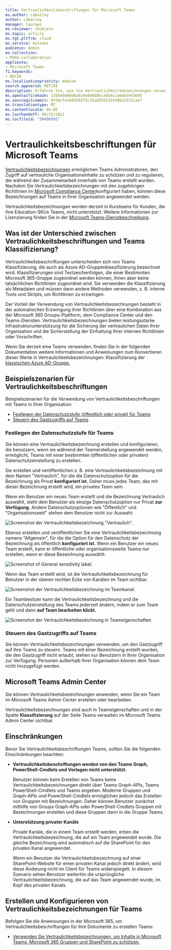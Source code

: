 ```yaml
---
title: Vertraulichkeitsbeschriftungen für Microsoft Teams
ms.author: cabailey
author: cabailey
manager: laurawi
ms.reviewer: shubjain
ms.topic: article
ms.tgt.pltfrm: cloud
ms.service: msteams
audience: Admin
ms.collection:
- M365-collaboration
appliesto:
- Microsoft Teams
f1.keywords:
- NOCSH
ms.localizationpriority: medium
search.appverid: MET150
description: Erfahren Sie, wie Sie Vertraulichkeitsbezeichnungen verwenden, um Ihre Teams in Ihrer Microsoft Teams.
ms.openlocfilehash: 135049e80d6a8c0e008886ca924cca64b5943695
ms.sourcegitcommit: 9fd9cfe3683503f3c35ad5591324396e2532caef
ms.translationtype: MT
ms.contentlocale: de-DE
ms.lasthandoff: 09/23/2021
ms.locfileid: "59496692"
---
```

# <a name="sensitivity-labels-for-microsoft-teams"></a>Vertraulichkeitsbeschriftungen für Microsoft Teams

[Vertraulichkeitsbezeichnungen](/microsoft-365/compliance/sensitivity-labels) ermöglichen Teams Administratoren, den Zugriff auf vertrauliche Organisationsinhalte zu schützen und zu regulieren, die während der Zusammenarbeit innerhalb von Teams erstellt wurden. Nachdem Sie Vertraulichkeitsbezeichnungen mit den zugehörigen Richtlinien im [Microsoft Compliance Center](/microsoft-365/compliance/go-to-the-securitycompliance-center)konfiguriert haben, können diese Bezeichnungen auf Teams in Ihrer Organisation angewendet werden.

Vertraulichkeitsbezeichnungen werden derzeit in Kursteams für Kunden, die ihre Education-SKUs Teams, nicht unterstützt. Weitere Informationen zur Lizenzierung finden Sie in der [Microsoft Teams-Dienstbeschreibung](/office365/servicedescriptions/teams-service-description).

## <a name="whats-the-difference-between-sensitivity-labels-and-teams-classification"></a>Was ist der Unterschied zwischen Vertraulichkeitsbeschriftungen und Teams Klassifizierung?

Vertraulichkeitsbeschriftungen unterscheiden sich von Teams Klassifizierung, die auch als Azure AD-Gruppenklassifizierung bezeichnet wird. Klassifizierungen sind Textzeichenfolgen, die einer Bestimmten Microsoft 365-Gruppe zugeordnet werden können, ihnen aber keine tatsächlichen Richtlinien zugeordnet sind. Sie verwenden die Klassifizierung als Metadaten und müssen dann andere Methoden verwenden, z. B. interne Tools und Skripts, um Richtlinien zu erzwingen.

Der Vorteil der Verwendung von Vertraulichkeitsbezeichnungen besteht in der automatischen Erzwingung ihrer Richtlinien über eine Kombination aus der Microsoft 365 Groups-Plattform, dem Compliance Center und den Teams-Diensten. Vertraulichkeitsbezeichnungen bieten leistungsstarke Infrastrukturunterstützung für die Sicherung der vertraulichen Daten Ihrer Organisation und die Sicherstellung der Einhaltung Ihrer internen Richtlinien oder Vorschriften.

Wenn Sie derzeit eine Teams verwenden, finden Sie in der folgenden Dokumentation weitere Informationen und Anweisungen zum Konvertieren dieser Werte in Vertraulichkeitsbezeichnungen: Klassifizierung der [klassischen Azure AD-Gruppe.](/microsoft-365/compliance/sensitivity-labels-teams-groups-sites#classic-azure-ad-group-classification)

## <a name="example-scenarios-for-sensitivity-labels"></a>Beispielszenarien für Vertraulichkeitsbeschriftungen

Beispielszenarien für die Verwendung von Vertraulichkeitsbeschriftungen mit Teams in Ihrer Organisation:

- [Festlegen der Datenschutzstufe (öffentlich oder privat) für Teams](#set-the-privacy-level-for-teams)
- [Steuern des Gastzugriffs auf Teams](#control-guest-access-to-teams)

### <a name="set-the-privacy-level-for-teams"></a>Festlegen der Datenschutzstufe für Teams

Sie können eine Vertraulichkeitsbezeichnung erstellen und konfigurieren, die benutzern, wenn sie während der Teamerstellung angewendet werden, ermöglicht, Teams mit einer bestimmten (öffentlichen oder privaten) Datenschutzeinstellung zu erstellen.

Sie erstellen und veröffentlichen z. B. eine Vertraulichkeitsbezeichnung mit dem Namen "Vertraulich", für die die Datenschutzoption für die Bezeichnung als Privat **konfiguriert ist.** Daher muss jedes Team, das mit dieser Bezeichnung erstellt wird, ein privates Team sein. 

Wenn ein Benutzer ein neues Team  erstellt und die Bezeichnung Vertraulich auswählt, steht dem Benutzer als einzige Datenschutzoption nur Privat **zur Verfügung.** Andere Datenschutzoptionen wie "Öffentlich" und "Organisationsweit" stehen dem Benutzer nicht zur Auswahl:

![Screenshot der Vertraulichkeitsbezeichnung "Vertraulich".](media/sensitivity-labels-confidential-example.png)

Ebenso erstellen und veröffentlichen Sie eine Vertraulichkeitsbezeichnung namens "Allgemein", für die die Option für den Datenschutz der Bezeichnung als öffentlich **konfiguriert ist.** Wenn ein Benutzer ein neues Team erstellt, kann er öffentliche oder organisationsweite Teams nur erstellen, wenn er diese Bezeichnung auswählt:

![Screenshot of General sensitivity label.](media/sensitivity-labels-general-example.png)

Wenn das Team erstellt wird, ist die Vertraulichkeitsbezeichnung für Benutzer in der oberen rechten Ecke von Kanälen im Team sichtbar. 

![Screenshot der Vertraulichkeitsbezeichnung im Teamkanal.](media/sensitivity-labels-channel.png)

Ein Teambesitzer kann die Vertraulichkeitsbezeichnung und die Datenschutzeinstellung des Teams jederzeit ändern, indem er zum Team geht und dann **auf Team bearbeiten klickt.**

![Screenshot der Vertraulichkeitsbezeichnung in Teameigenschaften](media/sensitivity-labels-edit-team.png)

### <a name="control-guest-access-to-teams"></a>Steuern des Gastzugriffs auf Teams

Sie können Vertraulichkeitsbezeichnungen verwenden, um den Gastzugriff auf Ihre Teams zu steuern. Teams mit einer Bezeichnung erstellt wurden, die den Gastzugriff nicht erlaubt, stehen nur Benutzern in Ihrer Organisation zur Verfügung. Personen außerhalb Ihrer Organisation können dem Team nicht hinzugefügt werden.

## <a name="microsoft-teams-admin-center"></a>Microsoft Teams Admin Center

Sie können Vertraulichkeitsbezeichnungen anwenden, wenn Sie ein Team im Microsoft Teams Admin Center erstellen oder bearbeiten. 

Vertraulichkeitsbezeichnungen sind auch in Teameigenschaften und  in der Spalte **Klassifizierung** auf der Seite Teams verwalten im Microsoft Teams Admin Center sichtbar.

## <a name="limitations"></a>Einschränkungen

Bevor Sie Vertraulichkeitsbeschriftungen Teams, sollten Sie die folgenden Einschränkungen beachten:

- **Vertraulichkeitsbeschriftungen werden von den Teams Graph, PowerShell-Cmdlets und Vorlagen nicht unterstützt.**
    
    Benutzer können beim Erstellen von Teams keine Vertraulichkeitsbezeichnungen direkt über Teams Graph-APIs, Teams PowerShell-Cmdlets und Teams angeben. Moderne Gruppen und Graph-APIs und PowerShell-Cmdlets ermöglichen jedoch das Erstellen von Gruppen mit Bezeichnungen. Daher können Benutzer zunächst mithilfe von Groups Graph-APIs oder PowerShell-Cmdlets Gruppen mit Bezeichnungen erstellen und diese Gruppen dann in die Gruppe Teams.

- **Unterstützung privater Kanäle**
    
    Private Kanäle, die in einem Team erstellt werden, erben die Vertraulichkeitsbezeichnung, die auf ein Team angewendet wurde. Die gleiche Bezeichnung wird automatisch auf die SharePoint für den privaten Kanal angewendet.
    
    Wenn ein Benutzer die Vertraulichkeitsbezeichnung auf einer SharePoint-Website für einen privaten Kanal jedoch direkt ändert, wird diese Änderung nicht im Client für Teams widerspiegelt. In diesem Szenario sehen Benutzer weiterhin die ursprüngliche Vertraulichkeitsbezeichnung, die auf das Team angewendet wurde, im Kopf des privaten Kanals.

## <a name="how-to-create-and-configure-sensitivity-labels-for-teams"></a>Erstellen und Konfigurieren von Vertraulichkeitsbezeichnungen für Teams

Befolgen Sie die Anweisungen in der Microsoft 365, um Vertraulichkeitsbeschriftungen für Ihre Dokumente zu erstellen Teams: 

- [Verwenden Sie Vertraulichkeitsbezeichnungen, um Inhalte in Microsoft Teams, Microsoft 365 Gruppen und SharePoint zu schützen.](/microsoft-365/compliance/sensitivity-labels-teams-groups-sites)
